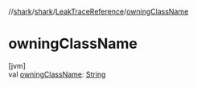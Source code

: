 //[shark](../../../index.md)/[shark](../index.md)/[LeakTraceReference](index.md)/[owningClassName](owning-class-name.md)

# owningClassName

[jvm]\
val [owningClassName](owning-class-name.md): [String](https://kotlinlang.org/api/latest/jvm/stdlib/kotlin/-string/index.html)
